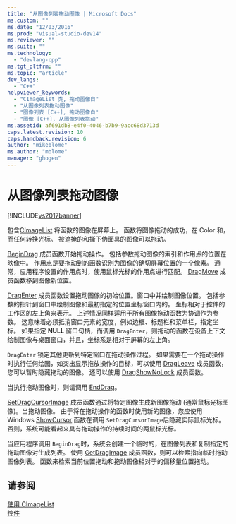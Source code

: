 ```yaml
---
title: "从图像列表拖动图像 | Microsoft Docs"
ms.custom: ""
ms.date: "12/03/2016"
ms.prod: "visual-studio-dev14"
ms.reviewer: ""
ms.suite: ""
ms.technology: 
  - "devlang-cpp"
ms.tgt_pltfrm: ""
ms.topic: "article"
dev_langs: 
  - "C++"
helpviewer_keywords: 
  - "CImageList 类, 拖动图像自"
  - "从图像列表拖动图像"
  - "图像列表 [C++], 拖动图像自"
  - "图像 [C++], 从图像列表拖动"
ms.assetid: af691db8-e4f0-4046-b7b9-9acc68d3713d
caps.latest.revision: 10
caps.handback.revision: 6
author: "mikeblome"
ms.author: "mblome"
manager: "ghogen"
---
```

# 从图像列表拖动图像
[!INCLUDE[vs2017banner](../assembler/inline/includes/vs2017banner.md)]

包含[CImageList](../mfc/reference/cimagelist-class.md) 将函数的图像在屏幕上。  函数将图像拖动的成功，在 Color 和，而任何转换光标。  被遮掩的和撕下伪面具的图像可以拖动。  
  
 [BeginDrag](../Topic/CImageList::BeginDrag.md) 成员函数开始拖动操作。  包括参数拖动图像的索引和作用点的位置在映像中。  作用点是要拖动到的函数识别为图像的确切屏幕位置的一个像素。  通常，应用程序设置的作用点时，使用鼠标光标的作用点进行匹配。  [DragMove](../Topic/CImageList::DragMove.md) 成员函数移到图像新位置。  
  
 [DragEnter](../Topic/CImageList::DragEnter.md) 成员函数设置拖动图像的初始位置。窗口中并绘制图像位置。  包括参数的指针到窗口中绘制图像和最初指定的位置坐标窗口内的。  坐标相对于控件的工作区的左上角来表示。  上述情况同样适用于所有图像拖动函数为协调作为参数。  这意味着必须抵消窗口元素的宽度，例如边框、标题栏和菜单栏，指定坐标。  如果指定 **NULL** 窗口句柄，而调用 `DragEnter`，则拖动的函数在设备上下文绘制图像与桌面窗口，并且，坐标系是相对于屏幕的左上角。  
  
 `DragEnter` 锁定其他更新到特定窗口在拖动操作过程。  如果需要在一个拖动操作时执行任何绘图，如突出显示拖放操作的目标，可以使用 [DragLeave](../Topic/CImageList::DragLeave.md) 成员函数，您可以暂时隐藏拖动的图像。  还可以使用 [DragShowNoLock](../Topic/CImageList::DragShowNolock.md) 成员函数。  
  
 当执行拖动图像时，则请调用 [EndDrag](../Topic/CImageList::EndDrag.md)。  
  
 [SetDragCursorImage](../Topic/CImageList::SetDragCursorImage.md) 成员函数通过将特定图像生成新图像拖动 \(通常鼠标光标图像\)。当拖动图像。  由于将在拖动操作的函数时使用新的图像，您应使用 Windows [ShowCursor](http://msdn.microsoft.com/library/windows/desktop/ms648396) 函数在调用 `SetDragCursorImage`后隐藏实际鼠标光标。  否则，系统可能看起来具有拖动操作的持续时间的两鼠标光标。  
  
 当应用程序调用 `BeginDrag`时，系统会创建一个临时的，在图像列表和复制指定的拖动图像对生成列表。  使用 [GetDragImage](../Topic/CImageList::GetDragImage.md) 成员函数，则可以检索指向临时拖动图像列表。  函数来检索当前位置拖动和拖动图像相对于的偏移量位置拖动。  
  
## 请参阅  
 [使用 CImageList](../mfc/using-cimagelist.md)   
 [控件](../mfc/controls-mfc.md)